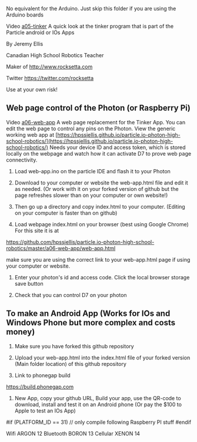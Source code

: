 
No equivalent for the Arduino. Just skip this folder if you are using the Arduino boards


Video [a05-tinker](https://youtu.be/o0E6YIIJ4_Y?list=PL57Dnr1H_egsL0r4RXPA4PY2yZhOJk5Nr&t=5s) A quick look at the tinker program that is part of the Particle android or IOs Apps





By Jeremy Ellis

Canadian High School Robotics Teacher

Maker of http://www.rocksetta.com

Twitter https://twitter.com/rocksetta

Use at your own risk!






## Web page control of the Photon (or Raspberry Pi)

Video [a06-web-app](https://youtu.be/NocvWycfz2o?list=PL57Dnr1H_egsL0r4RXPA4PY2yZhOJk5Nr&t=5s) A web page replacement for the Tinker App. You can edit the web page to control any pins on the Photon. View the generic working web app at [https://hpssjellis.github.io/particle.io-photon-high-school-robotics/](https://hpssjellis.github.io/particle.io-photon-high-school-robotics/) Needs your device ID and access token, which is stored locally on the webpage and watch how it can activate D7 to prove web page connectivity.



1. Load web-app.ino on the particle IDE and flash it to your Photon

1. Download to your computer or website the web-app.html file and edit it as needed. (Or work with it on your forked version of github but the page refreshes slower than on your computer or own website!)

1. Then go up a directory and copy index.html to your computer. (Editing on your computer is faster than on github)




1. Load webpage index.html on your browser (best using Google Chrome) For this site it is at 

https://github.com/hpssjellis/particle.io-photon-high-school-robotics/master/a06-web-app/web-app.html

make sure you are using the correct link to your web-app.html page if using your computer or website.


1. Enter your photon's  id and access code. Click the local browser storage save button

1. Check that you can control D7 on your photon



## To make an Android App (Works for IOs and Windows Phone but more complex and costs money)

1. Make sure you have forked this github repository


1. Upload your web-app.html into the index.html file of your forked version (Main folder location) of this github repository 


1. Link to phonegap build


https://build.phonegap.com

1. New App, copy your github URL, Build your app, use the QR-code to download, install and test it on an Android phone (Or pay the $100 to Apple to test an IOs App)





#if (PLATFORM_ID == 31) 
  // only compile following Raspberry PI stuff
#endif  
  
Wifi ARGON 12
Bluetooth BORON 13
Cellular XENON 14

